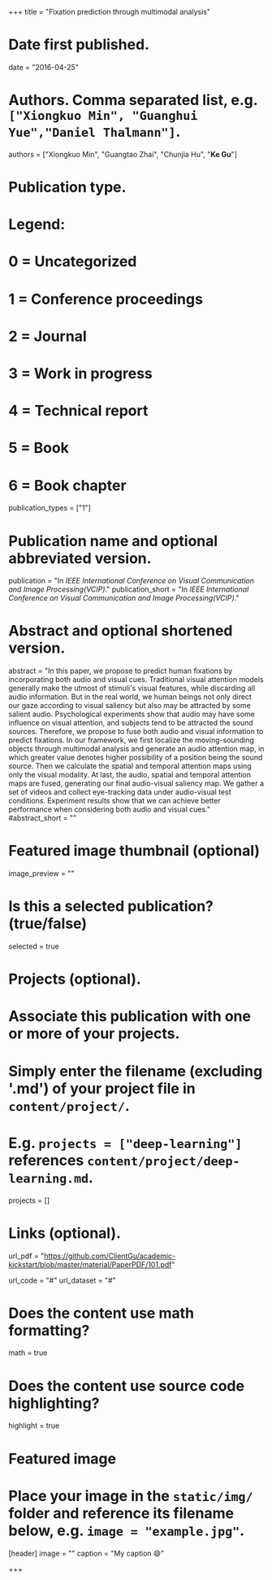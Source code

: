 +++
title = "Fixation prediction through multimodal analysis"

# Date first published.
date = "2016-04-25"

# Authors. Comma separated list, e.g. `["Xiongkuo Min", "Guanghui Yue","Daniel Thalmann"]`.
authors = ["Xiongkuo Min", "Guangtao Zhai", "Chunjia Hu", "**Ke Gu**"]
# Publication type.
# Legend:
# 0 = Uncategorized
# 1 = Conference proceedings
# 2 = Journal
# 3 = Work in progress
# 4 = Technical report
# 5 = Book
# 6 = Book chapter
publication_types = ["1"]

# Publication name and optional abbreviated version.
publication = "In *IEEE International Conference on Visual Communication and Image Processing(VCIP)*."
publication_short = "In *IEEE International Conference on Visual Communication and Image Processing(VCIP)*."

# Abstract and optional shortened version.
abstract = "In this paper, we propose to predict human fixations by incorporating both audio and visual cues. Traditional visual attention models generally make the utmost of stimuli's visual features, while discarding all audio information. But in the real world, we human beings not only direct our gaze according to visual saliency but also may be attracted by some salient audio. Psychological experiments show that audio may have some influence on visual attention, and subjects tend to be attracted the sound sources. Therefore, we propose to fuse both audio and visual information to predict fixations. In our framework, we first localize the moving-sounding objects through multimodal analysis and generate an audio attention map, in which greater value denotes higher possibility of a position being the sound source. Then we calculate the spatial and temporal attention maps using only the visual modality. At last, the audio, spatial and temporal attention maps are fused, generating our final audio-visual saliency map. We gather a set of videos and collect eye-tracking data under audio-visual test conditions. Experiment results show that we can achieve better performance when considering both audio and visual cues."
#abstract_short = ""

# Featured image thumbnail (optional)
image_preview = ""

# Is this a selected publication? (true/false)
selected = true

# Projects (optional).
#   Associate this publication with one or more of your projects.
#   Simply enter the filename (excluding '.md') of your project file in `content/project/`.
#   E.g. `projects = ["deep-learning"]` references `content/project/deep-learning.md`.
projects = []

# Links (optional).
url_pdf = "https://github.com/ClientGu/academic-kickstart/blob/master/material/PaperPDF/101.pdf"

url_code = "#"
url_dataset = "#"


# Does the content use math formatting?
math = true

# Does the content use source code highlighting?
highlight = true

# Featured image
# Place your image in the `static/img/` folder and reference its filename below, e.g. `image = "example.jpg"`.
[header]
image = ""
caption = "My caption 😄"

+++
